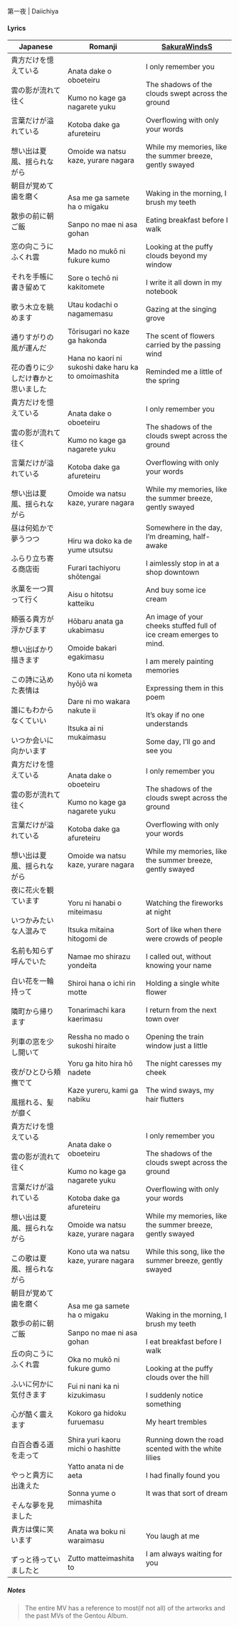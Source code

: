 第一夜 | Daiichiya
#### Lyrics

| Japanese                                                                                                                                    | Romanji                                                                                                                                                                                                                                                                           | [SakuraWindsS](https://docs.google.com/document/d/1NArzwf94kimzr371iZBPELcmeJYdaRRXOLm2Sw83VWQ)                                                                                                                                                                                                                                                           |
| ------------------------------------------------------------------------------------------------------------------------------------------- | --------------------------------------------------------------------------------------------------------------------------------------------------------------------------------------------------------------------------------------------------------------------------------- | --------------------------------------------------------------------------------------------------------------------------------------------------------------------------------------------------------------------------------------------------------------------------------------------------------------------------------------------------------- |
| 貴方だけを憶えている<br><br>雲の影が流れて往く<br><br>言葉だけが溢れている<br><br>想い出は夏風、揺られながら                                                                          | Anata dake o oboeteiru<br><br>Kumo no kage ga nagarete yuku<br><br>Kotoba dake ga afureteiru<br><br>Omoide wa natsu kaze, yurare nagara                                                                                                                                           | I only remember you<br><br>The shadows of the clouds swept across the ground<br><br>Overflowing with only your words<br><br>While my memories, like the summer breeze, gently swayed                                                                                                                                                                      |
| 朝目が覚めて歯を磨く<br><br>散歩の前に朝ご飯<br><br>窓の向こうにふくれ雲<br><br>それを手帳に書き留めて<br><br>歌う木立を眺めます<br><br>通りすがりの風が運んだ<br><br>花の香りに少しだけ春かと思いました                | Asa me ga samete ha o migaku<br><br>Sanpo no mae ni asa gohan<br><br>Mado no mukō ni fukure kumo<br><br>Sore o techō ni kakitomete<br><br>Utau kodachi o nagamemasu<br><br>Tōrisugari no kaze ga hakonda<br><br>Hana no kaori ni sukoshi dake haru ka to omoimashita              | Waking in the morning, I brush my teeth<br><br>Eating breakfast before I walk<br><br>Looking at the puffy clouds beyond my window<br><br>I write it all down in my notebook<br><br>Gazing at the singing grove<br><br>The scent of flowers carried by the passing wind<br><br>Reminded me a little of the spring                                          |
| 貴方だけを憶えている<br><br>雲の影が流れて往く<br><br>言葉だけが溢れている<br><br>想い出は夏風、揺られながら                                                                          | Anata dake o oboeteiru<br><br>Kumo no kage ga nagarete yuku<br><br>Kotoba dake ga afureteiru<br><br>Omoide wa natsu kaze, yurare nagara                                                                                                                                           | I only remember you<br><br>The shadows of the clouds swept across the ground<br><br>Overflowing with only your words<br><br>While my memories, like the summer breeze, gently swayed                                                                                                                                                                      |
| 昼は何処かで夢うつつ<br><br>ふらり立ち寄る商店街<br><br>氷菓を一つ買って行く<br><br>頬張る貴方が浮かびます<br><br>想い出ばかり描きます<br><br>この詩に込めた表情は<br><br>誰にもわからなくていい<br><br>いつか会いに向かいます | Hiru wa doko ka de yume utsutsu<br><br>Furari tachiyoru shōtengai<br><br>Aisu o hitotsu katteiku<br><br>Hōbaru anata ga ukabimasu<br><br>Omoide bakari egakimasu<br><br>Kono uta ni kometa hyōjō wa<br><br>Dare ni mo wakara nakute ii<br><br>Itsuka ai ni mukaimasu              | Somewhere in the day, I’m dreaming, half-awake<br><br>I aimlessly stop in at a shop downtown<br><br>And buy some ice cream<br><br>An image of your cheeks stuffed full of ice cream emerges to mind.<br><br>I am merely painting memories<br><br>Expressing them in this poem<br><br>It’s okay if no one understands<br><br>Some day, I’ll go and see you |
| 貴方だけを憶えている<br><br>雲の影が流れて往く<br><br>言葉だけが溢れている<br><br>想い出は夏風、揺られながら                                                                          | Anata dake o oboeteiru<br><br>Kumo no kage ga nagarete yuku<br><br>Kotoba dake ga afureteiru<br><br>Omoide wa natsu kaze, yurare nagara                                                                                                                                           | I only remember you<br><br>The shadows of the clouds swept across the ground<br><br>Overflowing with only your words<br><br>While my memories, like the summer breeze, gently swayed                                                                                                                                                                      |
| 夜に花火を観ています<br><br>いつかみたいな人混みで<br><br>名前も知らず呼んでいた<br><br>白い花を一輪持って<br><br>隣町から帰ります<br><br>列車の窓を少し開いて<br><br>夜がひとひら頬撫でて<br><br>風揺れる、髪が靡く      | Yoru ni hanabi o miteimasu<br><br>Itsuka mitaina hitogomi de<br><br>Namae mo shirazu yondeita<br><br>Shiroi hana o ichi rin motte<br><br>Tonarimachi kara kaerimasu<br><br>Ressha no mado o sukoshi hiraite<br><br>Yoru ga hito hira hō nadete<br><br>Kaze yureru, kami ga nabiku | Watching the fireworks at night<br><br>Sort of like when there were crowds of people<br><br>I called out, without knowing your name<br><br>Holding a single white flower<br><br>I return from the next town over<br><br>Opening the train window just a little<br><br>The night caresses my cheek<br><br>The wind sways, my hair flutters                 |
| 貴方だけを憶えている<br><br>雲の影が流れて往く<br><br>言葉だけが溢れている<br><br>想い出は夏風、揺られながら<br><br>この歌は夏風、揺られながら                                                     | Anata dake o oboeteiru<br><br>Kumo no kage ga nagarete yuku<br><br>Kotoba dake ga afureteiru<br><br>Omoide wa natsu kaze, yurare nagara<br><br>Kono uta wa natsu kaze, yurare nagara                                                                                              | I only remember you<br><br>The shadows of the clouds swept across the ground<br><br>Overflowing with only your words<br><br>While my memories, like the summer breeze, gently swayed<br><br>While this song, like the summer breeze, gently swayed                                                                                                        |
| 朝目が覚めて歯を磨く<br><br>散歩の前に朝ご飯<br><br>丘の向こうにふくれ雲<br><br>ふいに何かに気付きます<br><br>心が酷く震えます<br><br>白百合香る道を走って<br><br>やっと貴方に出逢えた<br><br>そんな夢を見ました        | Asa me ga samete ha o migaku<br><br>Sanpo no mae ni asa gohan<br><br>Oka no mukō ni fukure gumo<br><br>Fui ni nani ka ni kizukimasu<br><br>Kokoro ga hidoku furuemasu<br><br>Shira yuri kaoru michi o hashitte<br><br>Yatto anata ni de aeta<br><br>Sonna yume o mimashita        | Waking in the morning, I brush my teeth<br><br>I eat breakfast before I walk<br><br>Looking at the puffy clouds over the hill<br><br>I suddenly notice something<br><br>My heart trembles<br><br>Running down the road scented with the white lilies<br><br>I had finally found you<br><br>It was that sort of dream                                      |
| 貴方は僕に笑います<br><br>ずっと待っていましたと                                                                                                                | Anata wa boku ni waraimasu<br><br>Zutto matteimashita to                                                                                                                                                                                                                          | You laugh at me<br><br>I am always waiting for you                                                                                                                                                                                                                                                                                                        |
##### Notes
>The entire MV has a reference to most(if not all) of the artworks and the past MVs of the Gentou Album.